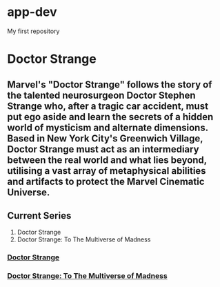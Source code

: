 # app-dev
My first repository
# **Doctor Strange**
## Marvel's "Doctor Strange" follows the story of the talented neurosurgeon Doctor Stephen Strange who, after a tragic car accident, must put ego aside and learn the secrets of a hidden world of mysticism and alternate dimensions. Based in New York City's Greenwich Village, Doctor Strange must act as an intermediary between the real world and what lies beyond, utilising a vast array of metaphysical abilities and artifacts to protect the Marvel Cinematic Universe.
## Current Series
1. Doctor Strange
2. Doctor Strange: To The Multiverse of Madness
### [Doctor Strange](https://www.imdb.com/title/tt1211837/)
### [Doctor Strange: To The Multiverse of Madness](https://www.imdb.com/title/tt9419884/?ref_=tt_urv)
